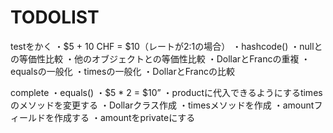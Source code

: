 # TODOLIST

testをかく
・$5 + 10 CHF = $10（レートが2:1の場合）
・hashcode()
・nullとの等価性比較
・他のオブジェクトとの等価性比較
・DollarとFrancの重複
・equalsの一般化
・timesの一般化
・DollarとFrancの比較

complete
・equals()
・$5 * 2 = $10”
・productに代入できるようにするtimesのメソッドを変更する
・Dollarクラス作成
・timesメソッドを作成
・amountフィールドを作成する
・amountをprivateにする
